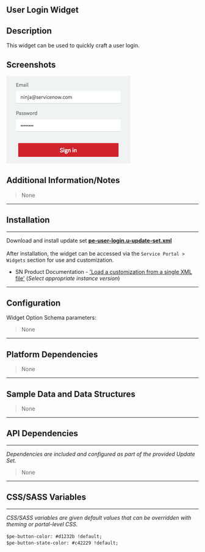 ## User Login Widget

## Description

This widget can be used to quickly craft a user login.

## Screenshots
![](../../images/pe-user-login-1.png)

## Additional Information/Notes 
> None
---
## Installation
---
Download and install update set **[pe-user-login.u-update-set.xml](pe-user-login.u-update-set.xml)** <br/><br/>
After installation, the widget can be accessed via the `Service Portal > Widgets` section for use and customization.<br/>
* SN Product Documentation - ['Load a customization from a single XML file'](https://docs.servicenow.com/search?q=Load+a+customization+from+a+single+XML+file)   (<i>Select appropriate instance version</i>)

---
## Configuration
Widget Option Schema parameters:
> None
---
## Platform Dependencies
> None
---
## Sample Data and Data Structures
> None
---
## API Dependencies
---
<i>Dependencies are included and configured as part of the provided Update Set.</i>
> None
---
## CSS/SASS Variables
---
_CSS/SASS variables are given default values that can be overridden with theming or portal-level CSS._

`$pe-button-color: #d1232b !default;`<br/>
`$pe-button-state-color: #c42229 !default;`<br/>
